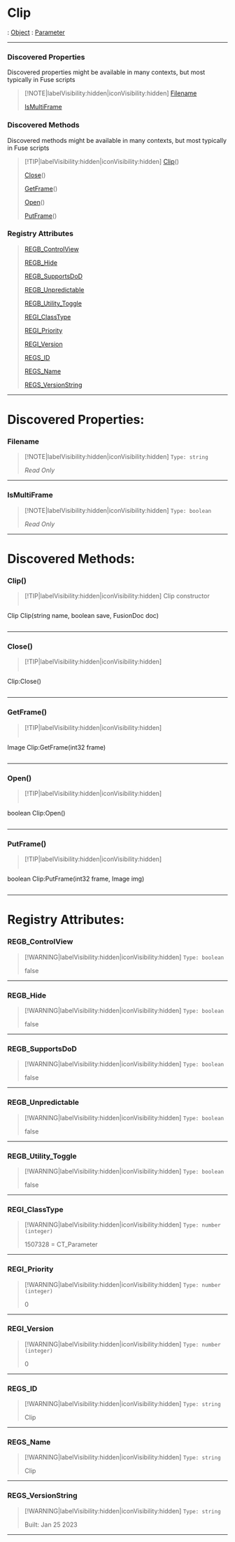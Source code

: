 # Clip
 : [Object](Object.md) : [Parameter](Parameter.md)
___
### Discovered Properties  
Discovered properties might be available in many contexts, but most typically in Fuse scripts  
> [!NOTE|labelVisibility:hidden|iconVisibility:hidden]
> [Filename](#Filename)
>
> [IsMultiFrame](#IsMultiFrame)
>
### Discovered Methods  
Discovered methods might be available in many contexts, but most typically in Fuse scripts  
> [!TIP|labelVisibility:hidden|iconVisibility:hidden]
> [Clip](#Clip)()
>
> [Close](#Close)()
>
> [GetFrame](#GetFrame)()
>
> [Open](#Open)()
>
> [PutFrame](#PutFrame)()
>
### Registry Attributes
> [REGB_ControlView](#REGB_ControlView)
>
> [REGB_Hide](#REGB_Hide)
>
> [REGB_SupportsDoD](#REGB_SupportsDoD)
>
> [REGB_Unpredictable](#REGB_Unpredictable)
>
> [REGB_Utility_Toggle](#REGB_Utility_Toggle)
>
> [REGI_ClassType](#REGI_ClassType)
>
> [REGI_Priority](#REGI_Priority)
>
> [REGI_Version](#REGI_Version)
>
> [REGS_ID](#REGS_ID)
>
> [REGS_Name](#REGS_Name)
>
> [REGS_VersionString](#REGS_VersionString)
>
___

# Discovered Properties: <!-- {docsify-ignore} -->

### Filename
> [!NOTE|labelVisibility:hidden|iconVisibility:hidden]
> `Type: string`
>
> *<span class="read_only">Read Only</span>*
>
___

### IsMultiFrame
> [!NOTE|labelVisibility:hidden|iconVisibility:hidden]
> `Type: boolean`
>
> *<span class="read_only">Read Only</span>*
>
___


# Discovered Methods: <!-- {docsify-ignore} -->

### Clip()
> [!TIP|labelVisibility:hidden|iconVisibility:hidden]
> Clip constructor
>
> ```php
Clip Clip(string name, boolean save, FusionDoc doc)
> ```
>
___

### Close()
> [!TIP|labelVisibility:hidden|iconVisibility:hidden]
> ```php
 Clip:Close()
> ```
>
___

### GetFrame()
> [!TIP|labelVisibility:hidden|iconVisibility:hidden]
> ```php
Image Clip:GetFrame(int32 frame)
> ```
>
___

### Open()
> [!TIP|labelVisibility:hidden|iconVisibility:hidden]
> ```php
boolean Clip:Open()
> ```
>
___

### PutFrame()
> [!TIP|labelVisibility:hidden|iconVisibility:hidden]
> ```php
boolean Clip:PutFrame(int32 frame, Image img)
> ```
>
___


# Registry Attributes: <!-- {docsify-ignore} -->

### REGB_ControlView
> [!WARNING|labelVisibility:hidden|iconVisibility:hidden]
> `Type: boolean`
>
> false
>
___

### REGB_Hide
> [!WARNING|labelVisibility:hidden|iconVisibility:hidden]
> `Type: boolean`
>
> false
>
___

### REGB_SupportsDoD
> [!WARNING|labelVisibility:hidden|iconVisibility:hidden]
> `Type: boolean`
>
> false
>
___

### REGB_Unpredictable
> [!WARNING|labelVisibility:hidden|iconVisibility:hidden]
> `Type: boolean`
>
> false
>
___

### REGB_Utility_Toggle
> [!WARNING|labelVisibility:hidden|iconVisibility:hidden]
> `Type: boolean`
>
> false
>
___

### REGI_ClassType
> [!WARNING|labelVisibility:hidden|iconVisibility:hidden]
> `Type: number (integer)`
>
> 1507328 = CT_Parameter
>
___

### REGI_Priority
> [!WARNING|labelVisibility:hidden|iconVisibility:hidden]
> `Type: number (integer)`
>
> 0
>
___

### REGI_Version
> [!WARNING|labelVisibility:hidden|iconVisibility:hidden]
> `Type: number (integer)`
>
> 0
>
___

### REGS_ID
> [!WARNING|labelVisibility:hidden|iconVisibility:hidden]
> `Type: string`
>
> Clip
>
___

### REGS_Name
> [!WARNING|labelVisibility:hidden|iconVisibility:hidden]
> `Type: string`
>
> Clip
>
___

### REGS_VersionString
> [!WARNING|labelVisibility:hidden|iconVisibility:hidden]
> `Type: string`
>
> Built: Jan 25 2023
>
___


